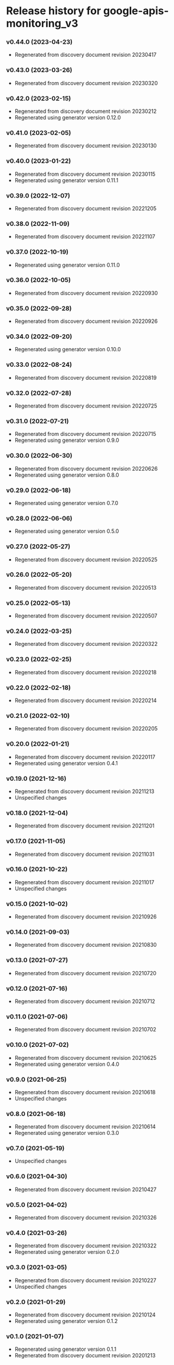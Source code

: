 # Release history for google-apis-monitoring_v3

### v0.44.0 (2023-04-23)

* Regenerated from discovery document revision 20230417

### v0.43.0 (2023-03-26)

* Regenerated from discovery document revision 20230320

### v0.42.0 (2023-02-15)

* Regenerated from discovery document revision 20230212
* Regenerated using generator version 0.12.0

### v0.41.0 (2023-02-05)

* Regenerated from discovery document revision 20230130

### v0.40.0 (2023-01-22)

* Regenerated from discovery document revision 20230115
* Regenerated using generator version 0.11.1

### v0.39.0 (2022-12-07)

* Regenerated from discovery document revision 20221205

### v0.38.0 (2022-11-09)

* Regenerated from discovery document revision 20221107

### v0.37.0 (2022-10-19)

* Regenerated using generator version 0.11.0

### v0.36.0 (2022-10-05)

* Regenerated from discovery document revision 20220930

### v0.35.0 (2022-09-28)

* Regenerated from discovery document revision 20220926

### v0.34.0 (2022-09-20)

* Regenerated using generator version 0.10.0

### v0.33.0 (2022-08-24)

* Regenerated from discovery document revision 20220819

### v0.32.0 (2022-07-28)

* Regenerated from discovery document revision 20220725

### v0.31.0 (2022-07-21)

* Regenerated from discovery document revision 20220715
* Regenerated using generator version 0.9.0

### v0.30.0 (2022-06-30)

* Regenerated from discovery document revision 20220626
* Regenerated using generator version 0.8.0

### v0.29.0 (2022-06-18)

* Regenerated using generator version 0.7.0

### v0.28.0 (2022-06-06)

* Regenerated using generator version 0.5.0

### v0.27.0 (2022-05-27)

* Regenerated from discovery document revision 20220525

### v0.26.0 (2022-05-20)

* Regenerated from discovery document revision 20220513

### v0.25.0 (2022-05-13)

* Regenerated from discovery document revision 20220507

### v0.24.0 (2022-03-25)

* Regenerated from discovery document revision 20220322

### v0.23.0 (2022-02-25)

* Regenerated from discovery document revision 20220218

### v0.22.0 (2022-02-18)

* Regenerated from discovery document revision 20220214

### v0.21.0 (2022-02-10)

* Regenerated from discovery document revision 20220205

### v0.20.0 (2022-01-21)

* Regenerated from discovery document revision 20220117
* Regenerated using generator version 0.4.1

### v0.19.0 (2021-12-16)

* Regenerated from discovery document revision 20211213
* Unspecified changes

### v0.18.0 (2021-12-04)

* Regenerated from discovery document revision 20211201

### v0.17.0 (2021-11-05)

* Regenerated from discovery document revision 20211031

### v0.16.0 (2021-10-22)

* Regenerated from discovery document revision 20211017
* Unspecified changes

### v0.15.0 (2021-10-02)

* Regenerated from discovery document revision 20210926

### v0.14.0 (2021-09-03)

* Regenerated from discovery document revision 20210830

### v0.13.0 (2021-07-27)

* Regenerated from discovery document revision 20210720

### v0.12.0 (2021-07-16)

* Regenerated from discovery document revision 20210712

### v0.11.0 (2021-07-06)

* Regenerated from discovery document revision 20210702

### v0.10.0 (2021-07-02)

* Regenerated from discovery document revision 20210625
* Regenerated using generator version 0.4.0

### v0.9.0 (2021-06-25)

* Regenerated from discovery document revision 20210618
* Unspecified changes

### v0.8.0 (2021-06-18)

* Regenerated from discovery document revision 20210614
* Regenerated using generator version 0.3.0

### v0.7.0 (2021-05-19)

* Unspecified changes

### v0.6.0 (2021-04-30)

* Regenerated from discovery document revision 20210427

### v0.5.0 (2021-04-02)

* Regenerated from discovery document revision 20210326

### v0.4.0 (2021-03-26)

* Regenerated from discovery document revision 20210322
* Regenerated using generator version 0.2.0

### v0.3.0 (2021-03-05)

* Regenerated from discovery document revision 20210227
* Unspecified changes

### v0.2.0 (2021-01-29)

* Regenerated from discovery document revision 20210124
* Regenerated using generator version 0.1.2

### v0.1.0 (2021-01-07)

* Regenerated using generator version 0.1.1
* Regenerated from discovery document revision 20201213

